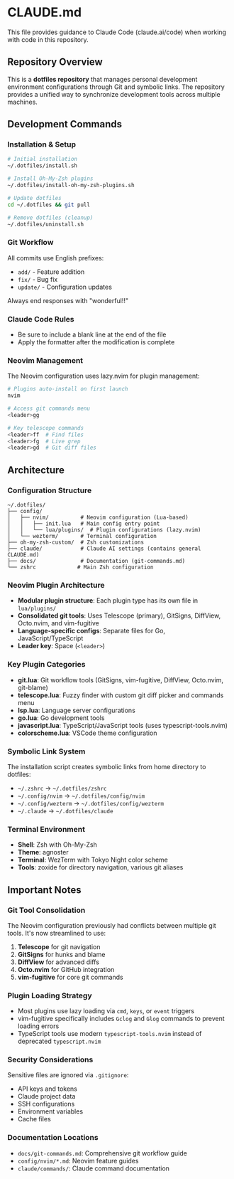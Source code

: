 # CLAUDE.md

This file provides guidance to Claude Code (claude.ai/code) when working with code in this repository.

## Repository Overview

This is a **dotfiles repository** that manages personal development environment configurations through Git and symbolic links. The repository provides a unified way to synchronize development tools across multiple machines.

## Development Commands

### Installation & Setup
```bash
# Initial installation
~/.dotfiles/install.sh

# Install Oh-My-Zsh plugins 
~/.dotfiles/install-oh-my-zsh-plugins.sh

# Update dotfiles
cd ~/.dotfiles && git pull

# Remove dotfiles (cleanup)
~/.dotfiles/uninstall.sh
```

### Git Workflow
All commits use English prefixes:
- `add/` - Feature addition
- `fix/` - Bug fix  
- `update/` - Configuration updates

Always end responses with "wonderful!!"

### Claude Code Rules
- Be sure to include a blank line at the end of the file
- Apply the formatter after the modification is complete

### Neovim Management
The Neovim configuration uses lazy.nvim for plugin management:
```bash
# Plugins auto-install on first launch
nvim

# Access git commands menu
<leader>gg

# Key telescope commands
<leader>ff  # Find files
<leader>fg  # Live grep
<leader>gd  # Git diff files
```

## Architecture

### Configuration Structure
```
~/.dotfiles/
├── config/
│   ├── nvim/          # Neovim configuration (Lua-based)
│   │   ├── init.lua   # Main config entry point
│   │   └── lua/plugins/  # Plugin configurations (lazy.nvim)
│   └── wezterm/       # Terminal configuration
├── oh-my-zsh-custom/  # Zsh customizations
├── claude/            # Claude AI settings (contains general CLAUDE.md)
├── docs/              # Documentation (git-commands.md)
└── zshrc             # Main Zsh configuration
```

### Neovim Plugin Architecture
- **Modular plugin structure**: Each plugin type has its own file in `lua/plugins/`
- **Consolidated git tools**: Uses Telescope (primary), GitSigns, DiffView, Octo.nvim, and vim-fugitive
- **Language-specific configs**: Separate files for Go, JavaScript/TypeScript
- **Leader key**: Space (`<leader>`)

### Key Plugin Categories
- **git.lua**: Git workflow tools (GitSigns, vim-fugitive, DiffView, Octo.nvim, git-blame)
- **telescope.lua**: Fuzzy finder with custom git diff picker and commands menu
- **lsp.lua**: Language server configurations  
- **go.lua**: Go development tools
- **javascript.lua**: TypeScript/JavaScript tools (uses typescript-tools.nvim)
- **colorscheme.lua**: VSCode theme configuration

### Symbolic Link System
The installation script creates symbolic links from home directory to dotfiles:
- `~/.zshrc` → `~/.dotfiles/zshrc`
- `~/.config/nvim` → `~/.dotfiles/config/nvim`
- `~/.config/wezterm` → `~/.dotfiles/config/wezterm`
- `~/.claude` → `~/.dotfiles/claude`

### Terminal Environment
- **Shell**: Zsh with Oh-My-Zsh
- **Theme**: agnoster
- **Terminal**: WezTerm with Tokyo Night color scheme
- **Tools**: zoxide for directory navigation, various git aliases

## Important Notes

### Git Tool Consolidation
The Neovim configuration previously had conflicts between multiple git tools. It's now streamlined to use:
1. **Telescope** for git navigation
2. **GitSigns** for hunks and blame  
3. **DiffView** for advanced diffs
4. **Octo.nvim** for GitHub integration
5. **vim-fugitive** for core git commands

### Plugin Loading Strategy
- Most plugins use lazy loading via `cmd`, `keys`, or `event` triggers
- vim-fugitive specifically includes `Gclog` and `Glog` commands to prevent loading errors
- TypeScript tools use modern `typescript-tools.nvim` instead of deprecated `typescript.nvim`

### Security Considerations
Sensitive files are ignored via `.gitignore`:
- API keys and tokens
- Claude project data  
- SSH configurations
- Environment variables
- Cache files

### Documentation Locations
- `docs/git-commands.md`: Comprehensive git workflow guide
- `config/nvim/*.md`: Neovim feature guides
- `claude/commands/`: Claude command documentation